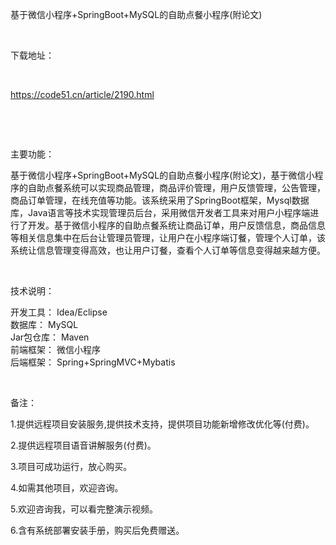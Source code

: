 <p>基于微信小程序+SpringBoot+MySQL的自助点餐小程序(附论文)</p>

<p>&nbsp;</p>

<p>下载地址：</p>

<p>&nbsp;</p>

<p><a href="http://code51.cn/article/2190.html">https://code51.cn/article/2190.html</a></p>

<p>&nbsp;</p>

<p>&nbsp;</p>

<p>主要功能：</p>

<p><p>基于微信小程序+SpringBoot+MySQL的自助点餐小程序(附论文)，基于微信小程序的自助点餐系统可以实现商品管理，商品评价管理，用户反馈管理，公告管理，商品订单管理，在线充值等功能。该系统采用了SpringBoot框架，Mysql数据库，Java语言等技术实现管理员后台，采用微信开发者工具来对用户小程序端进行了开发。基于微信小程序的自助点餐系统让商品订单，用户反馈信息，商品信息等相关信息集中在后台让管理员管理，让用户在小程序端订餐，管理个人订单，该系统让信息管理变得高效，也让用户订餐，查看个人订单等信息变得越来越方便。</p>
</p>

<p>&nbsp;</p>

<p>技术说明：</p>

<p><p>开发工具： Idea/Eclipse<br />
数据库： MySQL<br />
Jar包仓库： Maven<br />
前端框架： 微信小程序<br />
后端框架： Spring+SpringMVC+Mybatis</p>
</p>

<p>&nbsp;</p>

<p>备注：</p>

<p>1.提供远程项目安装服务,提供技术支持，提供项目功能新增修改优化等(付费)。</p>

<p>2.提供远程项目语音讲解服务(付费)。</p>

<p>3.项目可成功运行，放心购买。</p>

<p>4.如需其他项目，欢迎咨询。</p>

<p>5.欢迎咨询我，可以看完整演示视频。</p>

<p>6.含有系统部署安装手册，购买后免费赠送。</p>
